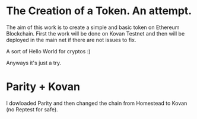 # The Creation of a Token. An attempt.

The aim of this work is to create a simple and basic token on Ethereum Blockchain. 
First the work will be done on Kovan Testnet and then will be deployed in the main net if there are not issues to fix.

A sort of Hello World for cryptos :)

Anyways it's just a try.

# Parity + Kovan

I dowloaded Parity and then changed the chain from Homestead to Kovan (no Reptest for safe).


